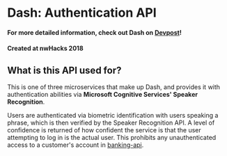 # Dash: Authentication API

#### For more detailed information, check out Dash on [Devpost](https://devpost.com/software/dash-5wq83e)!
#### Created at nwHacks 2018


## What is this API used for?
This is one of three microservices that make up Dash, and provides it with authentication abilities via **Microsoft Cognitive Services' Speaker Recognition**. 

Users are authenticated via biometric identification with users speaking a phrase, which is then verified by the Speaker Recognition API. A level of confidence is returned of how confident the service is that the user attempting to log in is the actual user. This prohibits any unauthenticated access to a customer's account in [banking-api](https://github.com/dash-bot/banking-api).
